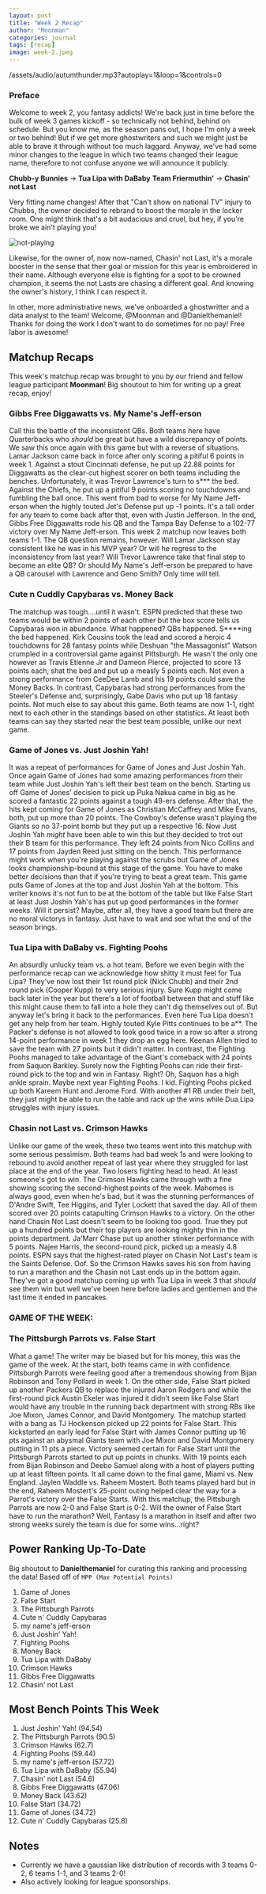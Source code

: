 ```yaml
---
layout: post
title: "Week 2 Recap"
author: "Moonman"
categories: journal
tags: [recap]
image: week-2.jpeg
---
```

/assets/audio/autumthunder.mp3?autoplay=1&loop=1&controls=0

### Preface

Welcome to week 2, you fantasy addicts! We're back just in time before the bulk of week 3 games kickoff - so technically not behind, behind on schedule. But you know me, as the season pans out, I hope I'm only a week or two behind! But if we get more ghostwriters and such we might just be able to brave it through without too much laggard. Anyway, we've had some minor changes to the league in which two teams changed their league name, therefore to not confuse anyone we will announce it publicly. 

**Chubb-y Bunnies** -> **Tua Lipa with DaBaby**
**Team Friermuthin'** -> **Chasin' not Last**

Very fitting name changes! After that "Can't show on national TV" injury to Chubbs, the owner decided to rebrand to boost the morale in the locker room. One might think that's a bit audacious and cruel, but hey, if you're broke we ain't playing you! 

![not-playing](assets/img/noplay.jpeg)

Likewise, for the owner of, now now-named, Chasin' not Last, it's a morale booster in the sense that their goal or mission for this year is embroidered in their name. Although everyone else is fighting for a spot to be crowned champion, it seems the not Lasts are chasing a different goal. And knowing the owner's history, I think I can respect it. 

In other, more administrative news, we've onboarded a ghostwritter and a data analyst to the team! Welcome, @Moonman and @Danielthemaniel! Thanks for doing the work I don't want to do sometimes for no pay! Free labor is awesome!

## Matchup Recaps

This week's matchup recap was brought to you by our friend and fellow league participant **Moonman**! Big shoutout to him for writing up a great recap, enjoy!

### Gibbs Free Diggawatts vs. My Name's Jeff-erson

Call this the battle of the inconsistent QBs. Both teams here have Quarterbacks who *should* be great but have a wild discrepancy of points. We saw this once again with this game but with a reverse of situations. 
Lamar Jackson came back in force after only scoring a pitiful 6 points in week 1. Against a stout Cincinnati defense, he put up 22.88 points for Diggawatts as the clear-cut highest scorer on both teams including the benches. Unfortunately, it was Trevor Lawrence's turn to s*** the bed. Against the Chiefs, he put up a pitiful 9 points scoring no touchdowns and fumbling the ball once. This went from bad to worse for My Name Jeff-erson when the highly touted Jet's Defense put up -1 points. It's a tall order for any team to come back after that, even with Justin Jefferson. In the end, Gibbs Free Diggawatts rode his QB and the Tampa Bay Defense to a 102-77 victory over My Name Jeff-erson. 
This week 2 matchup now leaves both teams 1-1. The QB question remains, however. Will Lamar Jackson stay consistent like he was in his MVP year? Or will he regress to the inconsistency from last year? Will Trevor Lawrence take that final step to become an elite QB? Or should My Name's Jeff-erson be prepared to have a QB carousel with Lawrence and Geno Smith? Only time will tell. 

### Cute n Cuddly Capybaras vs. Money Back
The matchup was tough....until it wasn't. ESPN predicted that these two teams would be within 2 points of each other but the box score tells us Capybaras won in abundance. What happened? QBs happened. S****ing the bed happened. Kirk Cousins took the lead and scored a heroic 4 touchdowns for 28 fantasy points while Deshuan "the Massagonist" Watson crumpled in a controversial game against Pittsburgh. He wasn't the only one however as Travis Etienne Jr and Dameon Pierce, projected to score 13 points each, shat the bed and put up a measly 5 points each. Not even a strong performance from CeeDee Lamb and his 19 points could save the Money Backs. In contrast, Capybaras had strong performances from the Steeler's Defense and, surprisingly, Gabe Davis who put up 18 fantasy points. 
Not much else to say about this game. Both teams are now 1-1, right next to each other in the standings based on other statistics. At least both teams can say they started near the best team possible, unlike our next game. 

### Game of Jones vs. Just Joshin Yah!
It was a repeat of performances for Game of Jones and Just Joshin Yah. Once again Game of Jones had some amazing performances from their team while Just Joshin Yah's left their best team on the bench. 
Starting us off Game of Jones' decision to pick up Puka Nakua came in big as he scored a fantastic 22 points against a tough 49-ers defense. After that, the hits kept coming for Game of Jones as Christian McCaffrey and Mike Evans, both, put up more than 20 points. The Cowboy's defense wasn't playing the Giants so no 37-point bomb but they put up a respective 16. Now Just Joshin Yah *might* have been able to win this but they decided to trot out their B team for this performance. They left 24 points from Nico Collins and 17 points from Jayden Reed just sitting on the bench. This performance might work when you're playing against the scrubs but Game of Jones looks championship-bound at this stage of the game. You have to make better decisions than that if you're trying to beat a great team.
This game puts Game of Jones at the top and Just Joshin Yah at the bottom. This writer knows it's not fun to be at the bottom of the table but like False Start at least Just Joshin Yah's has put up good performances in the former weeks. Will it persist? Maybe, after all, they have a good team but there are no moral victorys in fantasy. Just have to wait and see what the end of the season brings. 

### Tua Lipa with DaBaby vs. Fighting Poohs
An absurdly unlucky team vs. a hot team. Before we even begin with the performance recap can we acknowledge how shitty it must feel for Tua Lipa? They've now lost their 1st round pick (Nick Chubb) and their 2nd round pick (Cooper Kupp) to very serious injury. Sure Kupp might come back later in the year but there's a lot of football between that and stuff like this might cause them to fall into a hole they can't dig themselves out of. 
But anyway let's bring it back to the performances. Even here Tua Lipa doesn't get any help from her team. Highly touted Kyle Pitts continues to be a**. The Packer's defense is not allowed to look good twice in a row so after a strong 14-point performance in week 1 they drop an egg here. Keenan Allen tried to save the team with 27 points but it didn't matter. In contrast, the Fighting Poohs managed to take advantage of the Giant's comeback with 24 points from Saquon Barkley. Surely now the Fighting Poohs can ride their first-round pick to the top and win in Fantasy. Right? Oh, Saquon has a high ankle sprain. Maybe next year Fighting Poohs. 
I kid. Fighting Poohs picked up both Kareem Hunt and Jerome Ford. With another #1 RB under their belt, they just might be able to run the table and rack up the wins while Dua Lipa struggles with injury issues. 

### Chasin not Last vs. Crimson Hawks
Unlike our game of the week, these two teams went into this matchup with some serious pessimism. Both teams had bad week 1s and were looking to rebound to avoid another repeat of last year where they struggled for last place at the end of the year. Two losers fighting head to head. At least someone's got to win. 
The Crimson Hawks came through with a fine showing scoring the second-highest points of the week. Mahomes is always good, even when he's bad, but it was the stunning performances of D'Andre Swift, Tee Higgins, and Tyler Lockett that saved the day. All of them scored over 20 points catapulting Crimson Hawks to a victory. On the other hand Chasin Not Last doesn't seem to be looking too good. True they put up a hundred points but their top players are looking mighty thin in the points department. Ja'Marr Chase put up another stinker performance with 5 points. Najee Harris, the second-round pick, picked up a measly 4.8 points. ESPN says that the highest-rated player on Chasin Not Last's team is the Saints Defense. Oof. 
So the Crimson Hawks saves his son from having to run a marathon and the Chasin not Last ends up in the bottom again. They've got a good matchup coming up with Tua Lipa in week 3 that *should* see them win but well we've been here before ladies and gentlemen and the last time it ended in pancakes. 

### **GAME OF THE WEEK:**
### The Pittsburgh Parrots vs. False Start

What a game! The writer may be biased but for his money, this was the game of the week. 
At the start, both teams came in with confidence. Pittsburgh Parrots were feeling good after a tremendous showing from Bijan Robinson and Tony Pollard in week 1. On the other side, False Start picked up another Packers QB to replace the injured Aaron Rodgers and while the first-round pick Austin Ekeler was injured it didn't seem like False Start would have any trouble in the running back department with strong RBs like Joe Mixon, James Connor, and David Montgomery.
The matchup started with a bang as TJ Hockenson picked up 22 points for False Start. This kickstarted an early lead for False Start with James Connor putting up 16 pts against an abysmal Giants team with Joe Mixon and David Montgomery putting in 11 pts a piece. Victory seemed certain for False Start until the Pittsburgh Parrots started to put up points in chunks. With 19 points each from Bijan Robinson and Deebo Samuel along with a host of players putting up at least fifteen points. It all came down to the final game, Miami vs. New England. Jaylen Waddle vs. Raheem Mostert. Both teams played hard but in the end, Raheem Mostert's 25-point outing helped clear the way for a Parrot's victory over the False Starts.
With this matchup, the Pittsburgh Parrots are now 2-0 and False Start is 0-2. Will the owner of False Start have to run the marathon? Well, Fantasy is a marathon in itself and after two strong weeks surely the team is due for some wins...right?

## Power Ranking Up-To-Date

Big shoutout to **Danielthemaniel** for curating this ranking and processing the data!
Based off of `MPP (Max Potential Points)`

1. Game of Jones
2. False Start
3. The Pittsburgh Parrots
4. Cute n' Cuddly Capybaras
5. my name's jeff-erson
6. Just Joshin' Yah!
7. Fighting Poohs
8. Money Back
9. Tua Lipa with DaBaby
10. Crimson Hawks
11. Gibbs Free Diggawatts
12. Chasin' not Last

## Most Bench Points This Week

1. Just Joshin' Yah! (94.54)
2. The Pittsburgh Parrots (90.5)
3. Crimson Hawks (62.7)
4. Fighting Poohs (59.44)
5. my name's jeff-erson (57.72)
6. Tua Lipa with DaBaby (55.94)
7. Chasin' not Last (54.6)
8. Gibbs Free Diggawatts (47.06)
9. Money Back (43.62)
10. False Start (34.72)
10. Game of Jones (34.72)
12. Cute n' Cuddly Capybaras (25.8)

## Notes

- Currently we have a gaussian like distribution of records with 3 teams 0-2, 6 teams 1-1, and 3 teams 2-0!
- Also actively looking for league sponsorships.
